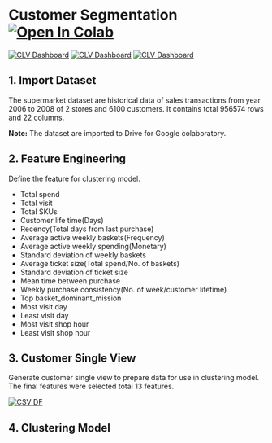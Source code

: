 # Customer Segmentation [![Open In Colab](https://colab.research.google.com/assets/colab-badge.svg)](https://colab.research.google.com/drive/1SsqHH_gb9939e5DapckTBaNF6u04pcJI)
[![CLV Dashboard](https://img.shields.io/badge/-Python-blue)](https://github.com/pongsakorn-sur/BADS7105-CRM-Analytics/tree/main/02%20-%20Customer%20Segmentation)
[![CLV Dashboard](https://img.shields.io/badge/-Google%20Colab-blue)](https://github.com/pongsakorn-sur/BADS7105-CRM-Analytics/tree/main/02%20-%20Customer%20Segmentation)
[![CLV Dashboard](https://img.shields.io/badge/-K--Means-blue)](https://github.com/pongsakorn-sur/BADS7105-CRM-Analytics/tree/main/02%20-%20Customer%20Segmentation)




## 1. Import Dataset
The supermarket dataset are historical data of sales transactions from year 2006 to 2008 of 2 stores and 6100 customers. It contains total 956574 rows and 22 columns.  

**Note:** The dataset are imported to Drive for Google colaboratory.

## 2. Feature Engineering
Define the feature for clustering model.
- Total spend
- Total visit
- Total SKUs
- Customer life time(Days)
- Recency(Total days from last purchase)
- Average active weekly baskets(Frequency)
- Average active weekly spending(Monetary)
- Standard deviation of weekly baskets
- Average ticket size(Total spend/No. of baskets)
- Standard deviation of ticket size 
- Mean time between purchase
- Weekly purchase consistency(No. of week/customer lifetime)
- Top basket_dominant_mission
- Most visit day
- Least visit day
- Most visit shop hour
- Least visit shop hour

## 3. Customer Single View
Generate customer single view to prepare data for use in clustering model. The final features were selected total 13 features.

[![CSV DF](https://github.com/pongsakorn-sur/BADS7105-CRM-Analytics/blob/main/02%20-%20Customer%20Segmentation/Customer%20single%20view.png)](https://github.com/pongsakorn-sur/BADS7105-CRM-Analytics/blob/main/02%20-%20Customer%20Segmentation/Customer%20single%20view.png)

## 4. Clustering Model

